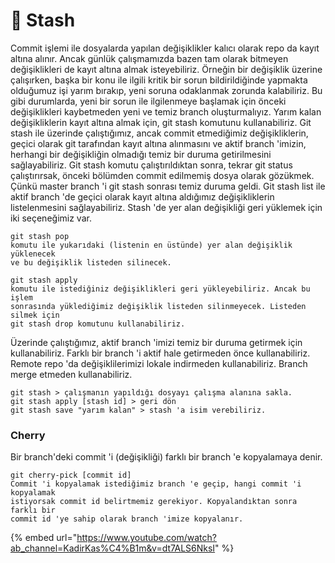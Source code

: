 # 🔦 Stash

Commit işlemi ile dosyalarda yapılan değişiklikler kalıcı olarak repo da kayıt altına alınır. Ancak günlük çalışmamızda bazen tam olarak bitmeyen değişiklikleri de kayıt altına almak isteyebiliriz. Örneğin bir değişiklik üzerine çalışırken, başka bir konu ile ilgili kritik bir sorun bildirildiğinde yapmakta olduğumuz işi yarım bırakıp, yeni soruna odaklanmak zorunda kalabiliriz. Bu gibi durumlarda, yeni bir sorun ile ilgilenmeye başlamak için önceki değişiklikleri kaybetmeden yeni ve temiz branch oluşturmalıyız.  Yarım kalan değişikliklerin kayıt altına almak için, git stash komutunu kullanabiliriz. Git stash ile üzerinde çalıştığımız, ancak commit etmediğimiz değişikliklerin, geçici olarak git tarafından kayıt altına alınmasını ve aktif branch 'imizin, herhangi bir değişikliğin olmadığı temiz bir duruma getirilmesini sağlayabiliriz. Git stash komutu çalıştırıldıktan sonra, tekrar git status çalıştırırsak,  önceki bölümden commit edilmemiş dosya olarak gözükmek. Çünkü master branch 'i git stash sonrası temiz duruma geldi. Git stash list ile aktif branch 'de geçici olarak kayıt altına aldığımız değişikliklerin listelenmesini sağlayabiliriz. Stash 'de yer alan değişikliği geri yüklemek için iki seçeneğimiz var.&#x20;

```
git stash pop
komutu ile yukarıdaki (listenin en üstünde) yer alan değişiklik yüklenecek
ve bu değişiklik listeden silinecek.

git stash apply
komutu ile istediğiniz değişiklikleri geri yükleyebiliriz. Ancak bu işlem
sonrasında yüklediğimiz değişiklik listeden silinmeyecek. Listeden silmek için
git stash drop komutunu kullanabiliriz.
```

Üzerinde çalıştığımız, aktif branch 'imizi temiz bir duruma getirmek için kullanabiliriz. Farklı bir branch 'i aktif hale getirmeden önce kullanabiliriz. Remote repo 'da değişiklilerimizi lokale indirmeden kullanabiliriz. Branch merge etmeden kullanabiliriz.

```
git stash > çalışmanın yapıldığı dosyayı çalışma alanına sakla.
git stash apply [stash id] > geri dön
git stash save "yarım kalan" > stash 'a isim verebiliriz.
```

### Cherry

Bir branch'deki commit 'i (değişikliği) farklı bir branch 'e kopyalamaya denir.

```
git cherry-pick [commit id] 
Commit 'i kopyalamak istediğimiz branch 'e geçip, hangi commit 'i kopyalamak
istiyorsak commit id belirtmemiz gerekiyor. Kopyalandıktan sonra farklı bir
commit id 'ye sahip olarak branch 'imize kopyalanır.
```

{% embed url="https://www.youtube.com/watch?ab_channel=KadirKas%C4%B1m&v=dt7ALS6NksI" %}
